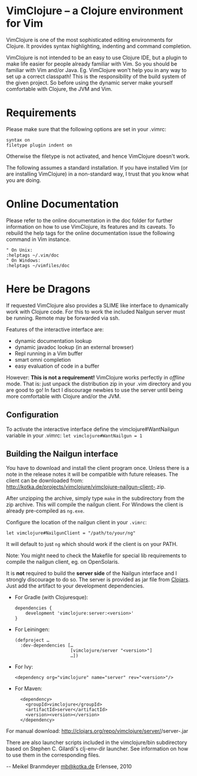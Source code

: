 # VimClojure – a Clojure environment for Vim

VimClojure is one of the most sophisticated editing environments for Clojure.
It provides syntax highlighting, indenting and command completion.

VimClojure is not intended to be an easy to use Clojure IDE, but a plugin
to make life easier for people already familiar with Vim. So you should
be familiar with Vim and/or Java. Eg. VimClojure won't help you in any way
to set up a correct classpath! This is the responsibility of the build
system of the given project. So before using the dynamic server make
yourself comfortable with Clojure, the JVM and Vim.

# Requirements

Please make sure that the following options are set in your .vimrc:

    syntax on
    filetype plugin indent on

Otherwise the filetype is not activated, and hence VimClojure doesn't work.

The following assumes a standard installation. If you have installed Vim (or
are installing VimClojure) in a non-standard way, I trust that you know what
you are doing.

# Online Documentation

Please refer to the online documentation in the doc folder for further
information on how to use VimClojure, its features and its caveats. To
rebuild the help tags for the online documentation issue the following
command in Vim instance.

    " On Unix:
    :helptags ~/.vim/doc
    " On Windows:
    :helptags ~/vimfiles/doc

# Here be Dragons

If requested VimClojure also provides a SLIME like interface to dynamically
work with Clojure code. For this to work the included Nailgun server must be
running. Remote may be forwarded via ssh.

Features of the interactive interface are:

- dynamic documentation lookup
- dynamic javadoc lookup (in an external browser)
- Repl running in a Vim buffer
- smart omni completion
- easy evaluation of code in a buffer

However: **This is not a requirement!** VimClojure works perfectly in
_offline_ mode. That is: just unpack the distribution zip in your .vim
directory and you are good to go! In fact I discourage newbies to use the
server until being more comfortable with Clojure and/or the JVM.

## Configuration

To activate the interactive interface define the vimclojure#WantNailgun variable
in your .vimrc: `let vimclojure#WantNailgun = 1`

## Building the Nailgun interface

You have to download and install the client program once. Unless there is
a note in the release notes it will be compatible with future releases. The
client can be downloaded from:
http://kotka.de/projects/vimclojure/vimclojure-nailgun-client-<version>.zip.

After unzipping the archive, simply type `make` in the subdirectory from the
zip archive. This will compile the nailgun client. For Windows the client is
already pre-compiled as `ng.exe`.

Configure the location of the nailgun client in your `.vimrc`:

    let vimclojure#NailgunClient = "/path/to/your/ng"

It will default to just `ng` which should work if the client is on your PATH.

Note: You might need to check the Makefile for special lib requirements
to compile the nailgun client, eg. on OpenSolaris.

It is **not** required to build the **server side** of the Nailgun interface
and I strongly discourage to do so. The server is provided as jar file
from [Clojars](http://clojars.org). Just add the artifact to your development
dependencies.

* For Gradle (with Clojuresque):
  
      dependencies {
          development 'vimclojure:server:<version>'
      }
  
* For Leiningen:
  
      (defproject …
        :dev-dependencies […
                           [vimclojure/server "<version>"]
                           …])
  
* For Ivy:
  
      <dependency org="vimclojure" name="server" rev="<version>"/>
  
* For Maven:
  
        <dependency>
          <groupId>vimclojure</groupId>
          <artifactId>server</artifactId>
          <version><version></version>
        </dependency>
  

For manual download:
http://clojars.org/repo/vimclojure/server/<version>/server-<version>.jar

There are also launcher scripts included in the vimclojure/bin subdirectory
based on Stephen C. Gilardi's clj-env-dir launcher. See information on how
to use them in the corresponding files.

-- 
Meikel Branmdeyer <mb@kotka.de>
Erlensee, 2010
